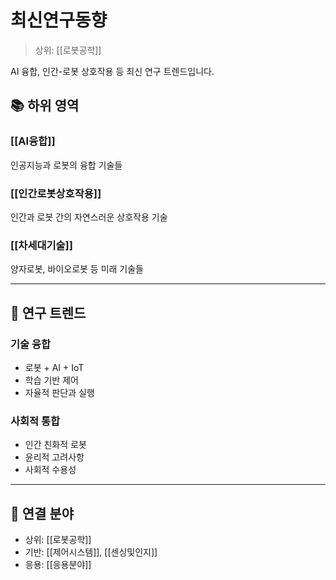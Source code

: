 # 최신연구동향

> 상위: [[로봇공학]]

AI 융합, 인간-로봇 상호작용 등 최신 연구 트렌드입니다.

## 📚 하위 영역

### [[AI융합]]
인공지능과 로봇의 융합 기술들

### [[인간로봇상호작용]]
인간과 로봇 간의 자연스러운 상호작용 기술

### [[차세대기술]]
양자로봇, 바이오로봇 등 미래 기술들

---

## 🎯 연구 트렌드

### 기술 융합
- 로봇 + AI + IoT
- 학습 기반 제어
- 자율적 판단과 실행

### 사회적 통합
- 인간 친화적 로봇
- 윤리적 고려사항
- 사회적 수용성

---

## 🔗 연결 분야
- 상위: [[로봇공학]]
- 기반: [[제어시스템]], [[센싱및인지]]
- 응용: [[응용분야]]